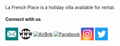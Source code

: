 La French Place is a holiday villa available for rental. 

<h4 align="left">Connect with us</h3>
<p align="left">
<a href="mailto:bonjour@lafrenchplace.com" target="blank"><img align="center" src="icons/email.svg" alt=Email" height="40" width="40" /></a>
<a href="https://www.lafrenchplace.com/" target="blank"><img align="center" src="icons/www.svg" alt="Website" height="40" width="40" /></a>
<a href="https://airbnb.com/h/lafrenchplace/" target="blank"><img align="center" src="images/connect/airbnb.svg" alt="AirBnb" height="40" width="40" /></a>
<a href="https://www.facebook.com/LaFrenchPlace/" target="blank"><img align="center" src="icons/acebook.svg" alt="Facebook" height="40" width="40" /></a>
<a href="https://www.instagram.com/LaFrenchPlace/" target="blank"><img align="center" src="icons/instagram.svg" alt="Instagram" height="40" width="40" /></a>
<a href="https://twitter.com/LaFrenchPlace/" target="blank"><img align="center" src="icons/twitter.svg" alt="Twitter" height="40" width="40" /></a>
</p>
